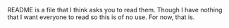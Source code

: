 README is a file that I think asks you to read them. Though I have nothing that I want everyone to read so this is of no use.
For now, that is.

<!---
XanderSuFromQBIX/XanderSuFromQBIX is a ✨ special ✨ repository because its `README.md` (this file) appears on your GitHub profile.
You can click the Preview link to take a look at your changes.
--->
